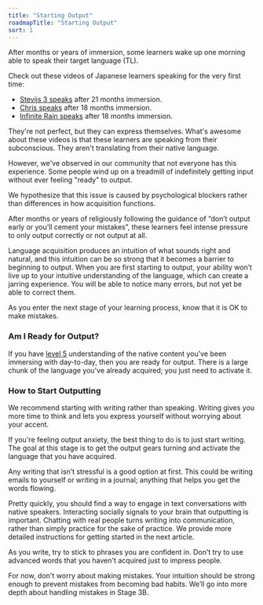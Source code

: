 ```yaml
---
title: "Starting Output"
roadmapTitle: "Starting Output"
sort: 1
---
```


After months or years of immersion, some learners wake up one morning able to speak their target language (TL).

Check out these videos of Japanese learners speaking for the very first time:
* [Stevijs 3 speaks][stevijs-3] after 21 months immersion.
* [Chris speaks][chris] after 18 months immersion.
* [Infinite Rain speaks][infinite-rain] after 18 months immersion.

They're not perfect, but they can express themselves.
What's awesome about these videos is that these learners are speaking from their subconscious.
They aren't translating from their native language.

However, we've observed in our community that not everyone has this experience.
Some people wind up on a treadmill of indefinitely getting input without ever feeling "ready" to output.

We hypothesize that this issue is caused by psychological blockers rather than differences in how acquisition functions.

After months or years of religiously following the guidance of “don’t output early or you’ll cement your mistakes”, these learners feel intense pressure to only output correctly or not output at all.

Language acquisition produces an intuition of what sounds right and natural, and this intuition can be so strong that it becomes a barrier to beginning to output.
When you are first starting to output, your ability won’t live up to your intuitive understanding of the language, which can create a jarring experience.
You will be able to notice many errors, but not yet be able to correct them.

As you enter the next stage of your learning process, know that it is OK to make mistakes.

### Am I Ready for Output?
If you have [level 5][level-5] understanding of the native content you’ve been immersing with day-to-day, then you are ready for output.
There is a large chunk of the language you've already acquired; you just need to activate it.

### How to Start Outputting
We recommend starting with writing rather than speaking.
Writing gives you more time to think and lets you express yourself without worrying about your accent.

If you're feeling output anxiety, the best thing to do is to just start writing.
The goal at this stage is to get the output gears turning and activate the language that you have acquired.

Any writing that isn’t stressful is a good option at first.
This could be writing emails to yourself or writing in a journal; anything that helps you get the words flowing.

Pretty quickly, you should find a way to engage in text conversations with native speakers.
Interacting socially signals to your brain that outputting is important.
Chatting with real people turns writing into communication, rather than simply practice for the sake of practice.
We provide more detailed instructions for getting started in the next article.

As you write, try to stick to phrases you are confident in.
Don't try to use advanced words that you haven't acquired just to impress people.

For now, don't worry about making mistakes.
Your intuition should be strong enough to prevent mistakes from becoming bad habits.
We’ll go into more depth about handling mistakes in Stage 3B.

[level-5]: /roadmap/stage-2/a/levels-of-comprehension#Level-5-Comfortable
[stevijs-3]: https://www.youtube.com/watch?v=W-o_zNIuWG8
[chris]: https://www.youtube.com/watch?v=Svs8Pu_zdAs
[infinite-rain]: https://www.youtube.com/watch?v=ybLU7pNO4bc

